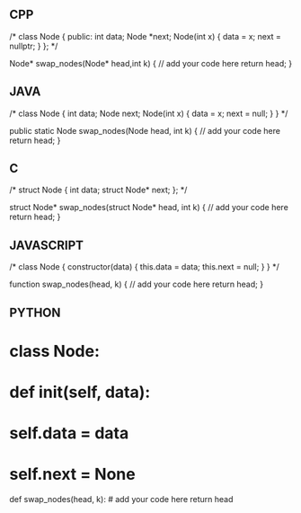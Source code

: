 ## CPP

/*
class Node {
  public:
    int data;
    Node *next;
    Node(int x) {
        data = x;
        next = nullptr;
    }
};
*/

Node* swap_nodes(Node* head,int k) {
    // add your code here
    return head;
}


## JAVA

/*
class Node {
    int data;
    Node next;
    Node(int x) {
        data = x;
        next = null;
    }
}
*/

public static Node swap_nodes(Node head, int k) {
    // add your code here
    return head;
}

## C

/*
struct Node {
    int data;
    struct Node* next;
};
*/

struct Node* swap_nodes(struct Node* head, int k) {
    // add your code here
    return head;
}


## JAVASCRIPT

/*
class Node {
    constructor(data) {
        this.data = data;
        this.next = null;
    }
}
*/

function swap_nodes(head, k) {
    // add your code here
    return head;
}

## PYTHON

# class Node:
#    def __init__(self, data):
#        self.data = data
#        self.next = None

def swap_nodes(head, k):
    # add your code here
    return head
